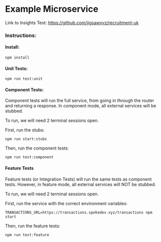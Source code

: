 # Example Microservice

Link to Insights Test: https://github.com/jigsawxyz/recruitment-uk

### Instructions:

#### Install:

`npm install`

#### Unit Tests:

`npm run test:unit`

#### Component Tests:

Component tests will run the full service, from going in through the router and returning a response. In component mode, all external services will be stubbed.

To run, we will need 2 terminal sessions open.

First, run the stubs:

`npm run start:stubs`

Then, run the component tests:

`npm run test:component`

#### Feature Tests

Feature tests (or Integration Tests) will run the same tests as component tests. However, in feature mode, all external services will NOT be stubbed.

To run, we will need 2 terminal sessions open.

First, run the service with the correct environment variables:

`TRANSACTIONS_URL=https://transactions.spokedev.xyz/transactions npm start`

Then, run the feature tests:

`npm run test:feature`
